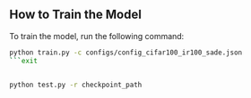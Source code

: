 ## How to Train the Model

To train the model, run the following command:
```bash
python train.py -c configs/config_cifar100_ir100_sade.json
```exit


python test.py -r checkpoint_path
